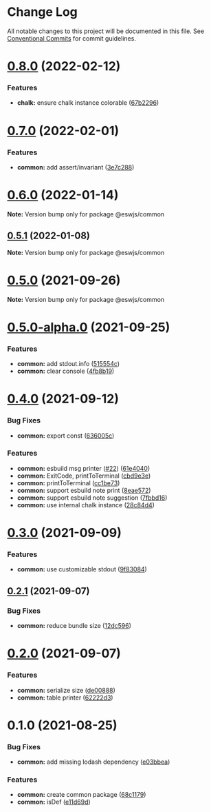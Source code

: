 # Change Log

All notable changes to this project will be documented in this file.
See [Conventional Commits](https://conventionalcommits.org) for commit guidelines.

# [0.8.0](https://github.com/lbwa/esw/compare/@eswjs/common@0.7.0...@eswjs/common@0.8.0) (2022-02-12)

### Features

- **chalk:** ensure chalk instance colorable ([67b2296](https://github.com/lbwa/esw/commit/67b2296ab78ddfecffac365bec4920449d7a577e))

# [0.7.0](https://github.com/lbwa/esw/compare/@eswjs/common@0.6.0...@eswjs/common@0.7.0) (2022-02-01)

### Features

- **common:** add assert/invariant ([3e7c288](https://github.com/lbwa/esw/commit/3e7c288d4e1c8f681919827f27fffe931f83c253))

# [0.6.0](https://github.com/lbwa/esw/compare/@eswjs/common@0.5.1...@eswjs/common@0.6.0) (2022-01-14)

**Note:** Version bump only for package @eswjs/common

## [0.5.1](https://github.com/lbwa/esw/compare/@eswjs/common@0.5.0...@eswjs/common@0.5.1) (2022-01-08)

**Note:** Version bump only for package @eswjs/common

# [0.5.0](https://github.com/lbwa/esw/compare/@eswjs/common@0.5.0-alpha.0...@eswjs/common@0.5.0) (2021-09-26)

**Note:** Version bump only for package @eswjs/common

# [0.5.0-alpha.0](https://github.com/lbwa/esw/compare/@eswjs/common@0.4.0...@eswjs/common@0.5.0-alpha.0) (2021-09-25)

### Features

- **common:** add stdout.info ([515554c](https://github.com/lbwa/esw/commit/515554c01393f965e182c3f4fe154369d36ba6f0))
- **common:** clear console ([4fb8b19](https://github.com/lbwa/esw/commit/4fb8b19ca99aa1128b32cffba8238d3dc0bf44b5))

# [0.4.0](https://github.com/lbwa/esw/compare/@eswjs/common@0.3.0...@eswjs/common@0.4.0) (2021-09-12)

### Bug Fixes

- **common:** export const ([636005c](https://github.com/lbwa/esw/commit/636005ce451d4716b2cb6231fc214f457e727af5))

### Features

- **common:** esbuild msg printer ([#22](https://github.com/lbwa/esw/issues/22)) ([61e4040](https://github.com/lbwa/esw/commit/61e40405abed52ac192a5e4fbc0f35c5cf0d7036))
- **common:** ExitCode, printToTerminal ([cbd9e3e](https://github.com/lbwa/esw/commit/cbd9e3ede48a27368e75893a7eda9e8b33bbb473))
- **common:** printToTerminal ([cc1be73](https://github.com/lbwa/esw/commit/cc1be7358ba11363a3f3418c2d0fafe58cd004a6))
- **common:** support esbuild note print ([8eae572](https://github.com/lbwa/esw/commit/8eae572d7622f74499438be6c513066ed4f5e322))
- **common:** support esbuild note suggestion ([7fbbd16](https://github.com/lbwa/esw/commit/7fbbd1632755ad85b673890cecd73a2ff2a7beaf))
- **common:** use internal chalk instance ([28c84d4](https://github.com/lbwa/esw/commit/28c84d4124fc975133541c91c9d69101589346ea))

# [0.3.0](https://github.com/lbwa/esw/compare/@eswjs/common@0.2.1...@eswjs/common@0.3.0) (2021-09-09)

### Features

- **common:** use customizable stdout ([9f83084](https://github.com/lbwa/esw/commit/9f830849dc92381a7ef15fadf04fe00a4c6ec7fa))

## [0.2.1](https://github.com/lbwa/esw/compare/@eswjs/common@0.2.0...@eswjs/common@0.2.1) (2021-09-07)

### Bug Fixes

- **common:** reduce bundle size ([12dc596](https://github.com/lbwa/esw/commit/12dc596650f32f0c26d39dcbf49f493ba5703488))

# [0.2.0](https://github.com/lbwa/esw/compare/@eswjs/common@0.1.0...@eswjs/common@0.2.0) (2021-09-07)

### Features

- **common:** serialize size ([de00888](https://github.com/lbwa/esw/commit/de00888188fae37515690211bd8276c2b79f2886))
- **common:** table printer ([62222d3](https://github.com/lbwa/esw/commit/62222d3f9f6835a231a31d4341de469461ad7d61))

# 0.1.0 (2021-08-25)

### Bug Fixes

- **common:** add missing lodash dependency ([e03bbea](https://github.com/lbwa/esw/commit/e03bbeab556be27cb8a7de5e4be6ebf7521082fc))

### Features

- **common:** create common package ([68c1179](https://github.com/lbwa/esw/commit/68c11797387e05eeeb8a1672fd9db432ef19ddec))
- **common:** isDef ([e11d69d](https://github.com/lbwa/esw/commit/e11d69d1789e53710cc17bc5d1c61d4c76972130))

